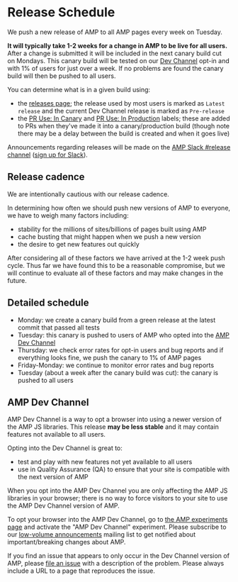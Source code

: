 # Release Schedule

We push a new release of AMP to all AMP pages every week on Tuesday.

**It will typically take 1-2 weeks for a change in AMP to be live for all users.**  After a change is submitted it will be included in the next canary build cut on Mondays.  This canary build will be tested on our [Dev Channel](#amp-dev-channel) opt-in and with 1% of users for just over a week.  If no problems are found the canary build will then be pushed to all users.

You can determine what is in a given build using:

- the [releases page](https://github.com/ampproject/amphtml/releases); the release used by most users is marked as `Latest release` and the current Dev Channel release is marked as `Pre-release`
- the [PR Use: In Canary](https://github.com/ampproject/amphtml/issues?utf8=%E2%9C%93&q=label%3A%22PR%20use%3A%20In%20Canary%22) and [PR Use: In Production](https://github.com/ampproject/amphtml/issues?utf8=%E2%9C%93&q=label%3A%22PR%20use%3A%20In%20Production%22) labels; these are added to PRs when they've made it into a canary/production build (though note there may be a delay between the build is created and when it goes live)

Announcements regarding releases will be made on the [AMP Slack #release channel](https://amphtml.slack.com/messages/C4NVAR0H3/) ([sign up for Slack](https://docs.google.com/forms/d/e/1FAIpQLSd83J2IZA6cdR6jPwABGsJE8YL4pkypAbKMGgUZZriU7Qu6Tg/viewform?fbzx=4406980310789882877)).

## Release cadence

We are intentionally cautious with our release cadence.

In determining how often we should push new versions of AMP to everyone, we have to weigh many factors including:

- stability for the millions of sites/billions of pages built using AMP
- cache busting that might happen when we push a new version
- the desire to get new features out quickly

After considering all of these factors we have arrived at the 1-2 week push cycle.  Thus far we have found this to be a reasonable compromise, but we will continue to evaluate all of these factors and may make changes in the future.

## Detailed schedule

- Monday:  we create a canary build from a green release at the latest commit that passed all tests
- Tuesday:  this canary is pushed to users of AMP who opted into the [AMP Dev Channel](#amp-dev-channel)
- Thursday:  we check error rates for opt-in users and bug reports and if everything looks fine, we push the canary to 1% of AMP pages
- Friday-Monday: we continue to monitor error rates and bug reports
- Tuesday (about a week after the canary build was cut): the canary is pushed to all users

## AMP Dev Channel

AMP Dev Channel is a way to opt a browser into using a newer version of the AMP JS libraries.  This release **may be less stable** and it may contain features not available to all users. 

Opting into the Dev Channel is great to:

- test and play with new features not yet available to all users
- use in Quality Assurance (QA) to ensure that your site is compatible with the next version of AMP

When you opt into the AMP Dev Channel you are only affecting the AMP JS libraries in your browser; there is no way to force visitors to your site to use the AMP Dev Channel version of AMP.

To opt your browser into the AMP Dev Channel, go to [the AMP experiments page](https://cdn.ampproject.org/experiments.html) and activate the "AMP Dev Channel" experiment. Please subscribe to our [low-volume announcements](https://groups.google.com/forum/#!forum/amphtml-announce) mailing list to get notified about important/breaking changes about AMP.

If you find an issue that appears to only occur in the Dev Channel version of AMP, please [file an issue](https://github.com/ampproject/amphtml/issues/new) with a description of the problem. Please always include a URL to a page that reproduces the issue.
